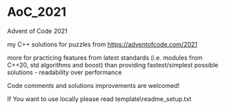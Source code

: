 # AoC_2021
Advent of Code 2021

my C++ solutions for puzzles from https://adventofcode.com/2021

more for practicing features from latest standards (i.e. modules from C++20, std algorithms and boost) than providing fastest/simplest possible solutions - readability over performance

Code comments and solutions improvements are welcomed!

If You want to use locally please read template\readme_setup.txt